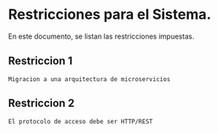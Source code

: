 # Restricciones para el Sistema.

En este documento, se listan las restricciones impuestas.

## Restriccion 1
    Migracion a una arquitectura de microservicios

## Restriccion 2
    El protocolo de acceso debe ser HTTP/REST